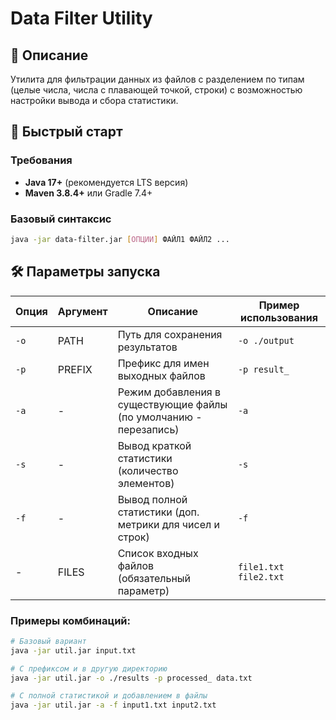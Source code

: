 # Data Filter Utility

## 📌 Описание
Утилита для фильтрации данных из файлов с разделением по типам (целые числа, числа с плавающей точкой, строки) с возможностью настройки вывода и сбора статистики.

## 🚀 Быстрый старт

### Требования
- **Java 17+** (рекомендуется LTS версия)
- **Maven 3.8.4+** или Gradle 7.4+

### Базовый синтаксис
```bash
java -jar data-filter.jar [ОПЦИИ] ФАЙЛ1 ФАЙЛ2 ...
```

## 🛠 Параметры запуска

| Опция | Аргумент | Описание                                                                 | Пример использования          |
|-------|----------|--------------------------------------------------------------------------|--------------------------------|
| `-o`  | PATH     | Путь для сохранения результатов                                         | `-o ./output`                 |
| `-p`  | PREFIX   | Префикс для имен выходных файлов                                        | `-p result_`                  |
| `-a`  | -        | Режим добавления в существующие файлы (по умолчанию - перезапись)      | `-a`                          |
| `-s`  | -        | Вывод краткой статистики (количество элементов)                         | `-s`                          |
| `-f`  | -        | Вывод полной статистики (доп. метрики для чисел и строк)                | `-f`                          |
| -     | FILES    | Список входных файлов (обязательный параметр)                          | `file1.txt file2.txt`         |

### Примеры комбинаций:
```bash
# Базовый вариант
java -jar util.jar input.txt

# С префиксом и в другую директорию
java -jar util.jar -o ./results -p processed_ data.txt

# С полной статистикой и добавлением в файлы
java -jar util.jar -a -f input1.txt input2.txt
